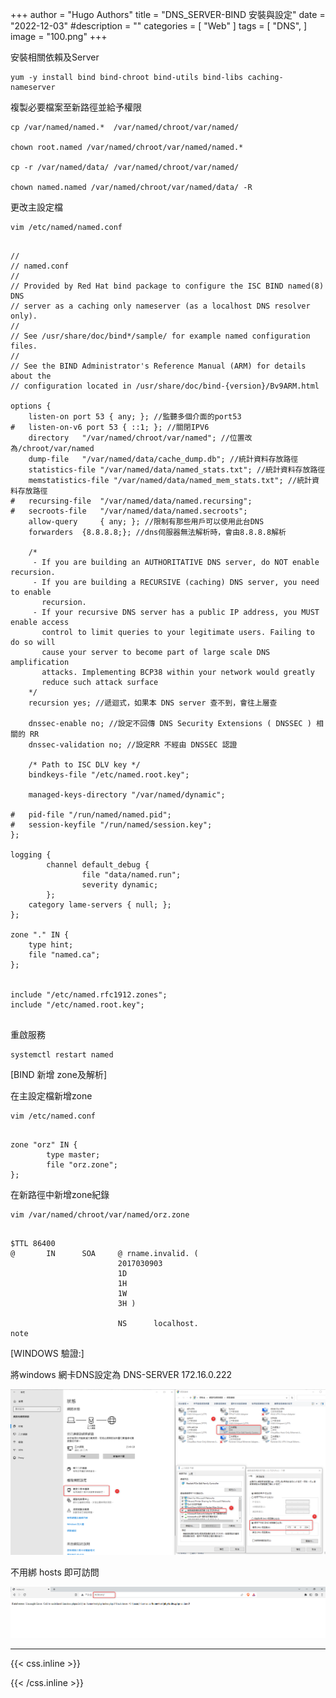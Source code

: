 +++
author = "Hugo Authors"
title = "DNS_SERVER-BIND 安裝與設定"
date = "2022-12-03"
#description = ""
categories = [
    "Web"
]
tags = [
    "DNS",
]
image = "100.png"
+++


安裝相關依賴及Server

    yum -y install bind bind-chroot bind-utils bind-libs caching-nameserver
        
複製必要檔案至新路徑並給予權限

    cp /var/named/named.*  /var/named/chroot/var/named/
    
    chown root.named /var/named/chroot/var/named/named.*

    cp -r /var/named/data/ /var/named/chroot/var/named/
    
    chown named.named /var/named/chroot/var/named/data/ -R

更改主設定檔

    vim /etc/named/named.conf
    
```angular2html

//
// named.conf
//
// Provided by Red Hat bind package to configure the ISC BIND named(8) DNS
// server as a caching only nameserver (as a localhost DNS resolver only).
//
// See /usr/share/doc/bind*/sample/ for example named configuration files.
//
// See the BIND Administrator's Reference Manual (ARM) for details about the
// configuration located in /usr/share/doc/bind-{version}/Bv9ARM.html

options {
	listen-on port 53 { any; }; //監聽多個介面的port53
#	listen-on-v6 port 53 { ::1; }; //關閉IPV6
	directory 	"/var/named/chroot/var/named"; //位置改為/chroot/var/named
	dump-file 	"/var/named/data/cache_dump.db"; //統計資料存放路徑
	statistics-file "/var/named/data/named_stats.txt"; //統計資料存放路徑
	memstatistics-file "/var/named/data/named_mem_stats.txt"; //統計資料存放路徑
#	recursing-file  "/var/named/data/named.recursing";
#	secroots-file   "/var/named/data/named.secroots";
	allow-query     { any; }; //限制有那些用戶可以使用此台DNS
	forwarders 	{8.8.8.8;}; //dns伺服器無法解析時，會由8.8.8.8解析

	/* 
	 - If you are building an AUTHORITATIVE DNS server, do NOT enable recursion.
	 - If you are building a RECURSIVE (caching) DNS server, you need to enable 
	   recursion. 
	 - If your recursive DNS server has a public IP address, you MUST enable access 
	   control to limit queries to your legitimate users. Failing to do so will
	   cause your server to become part of large scale DNS amplification 
	   attacks. Implementing BCP38 within your network would greatly
	   reduce such attack surface 
	*/
	recursion yes; //遞迴式，如果本 DNS server 查不到，會往上層查

	dnssec-enable no; //設定不回傳 DNS Security Extensions ( DNSSEC ) 相關的 RR
	dnssec-validation no; //設定RR 不經由 DNSSEC 認證

	/* Path to ISC DLV key */
	bindkeys-file "/etc/named.root.key";

	managed-keys-directory "/var/named/dynamic";

#	pid-file "/run/named/named.pid";
#	session-keyfile "/run/named/session.key";
};

logging {
        channel default_debug {
                file "data/named.run";
                severity dynamic;
        };
	category lame-servers { null; };
};

zone "." IN {
	type hint;
	file "named.ca";
};


include "/etc/named.rfc1912.zones";
include "/etc/named.root.key";


```    
    
重啟服務

    systemctl restart named
    
    
[BIND 新增 zone及解析] 

   在主設定檔新增zone
   
    vim /etc/named.conf
   
```angular2html

zone "orz" IN {
        type master;
        file "orz.zone";
};
``` 

   在新路徑中新增zone紀錄
   
    vim /var/named/chroot/var/named/orz.zone
    
```angular2html

$TTL 86400
@       IN      SOA     @ rname.invalid. (
                        2017030903
                        1D
                        1H
                        1W
                        3H )

                        NS      localhost.
note
```
    
[WINDOWS 驗證:]

   將windows 網卡DNS設定為 DNS-SERVER 172.16.0.222
    
   ![](01.png)
   
   不用綁 hosts 即可訪問
   
   ![](02.png)
   
    
***

{{< css.inline >}}
<style>
.emojify {
	font-family: Apple Color Emoji, Segoe UI Emoji, NotoColorEmoji, Segoe UI Symbol, Android Emoji, EmojiSymbols;
	font-size: 2rem;
	vertical-align: middle;
}
@media screen and (max-width:650px) {
  .nowrap {
    display: block;
    margin: 25px 0;
  }
}
</style>
{{< /css.inline >}}
